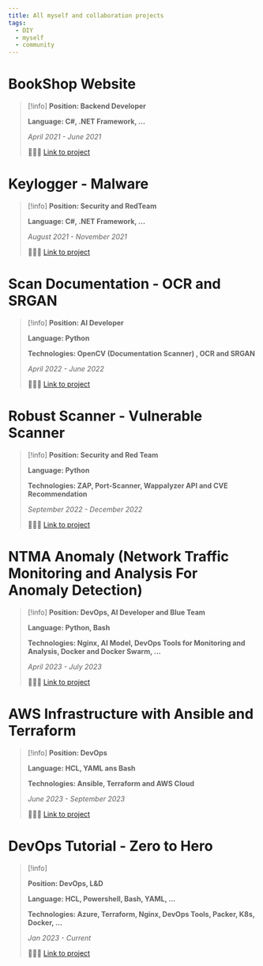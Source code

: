 ```yaml
---
title: All myself and collaboration projects
tags:
  - DIY
  - myself
  - community
---
```

# BookShop Website

>[!info]
> **Position: Backend Developer**
> 
> **Language: C#, .NET Framework, ...**
> 
> *April 2021 - June 2021*
> 
> 🔗🔗🔗 [Link to project](https://github.com/Xeus-Territory/website_bookstore)

# Keylogger - Malware

>[!info]
>**Position: Security and RedTeam**
>
>**Language: C#, .NET Framework, ...**
>
>*August 2021 - November 2021*
>
>🔗🔗🔗 [Link to project](https://github.com/Xeus-Territory/keylogger_tool)

# Scan Documentation - OCR and SRGAN

>[!info]
>**Position: AI Developer**
>
>**Language: Python**
>
>**Technologies: OpenCV (Documentation Scanner) , OCR and SRGAN**
>
>*April 2022 - June 2022*
>
>🔗🔗🔗 [Link to project](https://github.com/Xeus-Territory/scan_documents)

# Robust Scanner - Vulnerable Scanner

>[!info]
>**Position: Security and Red Team**
>
>**Language: Python**
>
>**Technologies: ZAP, Port-Scanner, Wappalyzer API and CVE Recommendation**
>
>*September 2022 - December 2022*
>
>🔗🔗🔗 [Link to project](https://github.com/Xeus-Territory/robust_scanner)

# NTMA Anomaly (Network Traffic Monitoring and Analysis For Anomaly Detection)

>[!info]
> **Position: DevOps, AI Developer and Blue Team**
> 
> **Language: Python, Bash**
> 
> **Technologies: Nginx, AI Model, DevOps Tools for Monitoring and Analysis, Docker and Docker Swarm, ...**
> 
> *April 2023 - July 2023*
> 
> 🔗🔗🔗 [Link to project](https://github.com/Xeus-Territory/ntma_anomaly)

# AWS Infrastructure with Ansible and Terraform

>[!info]
>**Position: DevOps**
>
>**Language: HCL, YAML ans Bash**
>
>**Technologies: Ansible, Terraform and AWS Cloud**
>
>*June 2023 - September 2023*
>
>🔗🔗🔗 [Link to project](https://github.com/Xeus-Territory/aws-ansible-infrastructure)

# DevOps Tutorial - Zero to Hero

>[!info]
>
>**Position: DevOps, L&D**
>
>**Language: HCL, Powershell, Bash, YAML, ...**
>
>**Technologies: Azure, Terraform, Nginx, DevOps Tools, Packer, K8s, Docker, ...**
>
>*Jan 2023 - Current*
>
>🔗🔗🔗 [Link to project](https://github.com/Xeus-Territory/devops-tutorials)












